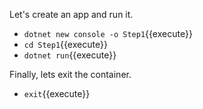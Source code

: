 Let's create an app and run it. 

* `dotnet new console -o Step1`{{execute}}
* `cd Step1`{{execute}}
* `dotnet run`{{execute}}

Finally, lets exit the container. 

* `exit`{{execute}}

